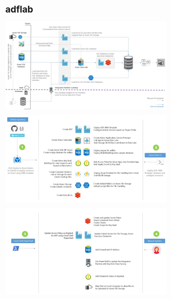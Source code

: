 # adflab

![Framework](https://github.com/rahulunlimited/adflab/blob/master/images/framework-arch.JPG)

![Deploy1](https://github.com/rahulunlimited/adflab/blob/master/images/deploy-1.JPG)

![Deploy1](https://github.com/rahulunlimited/adflab/blob/master/images/deploy-2.JPG)
